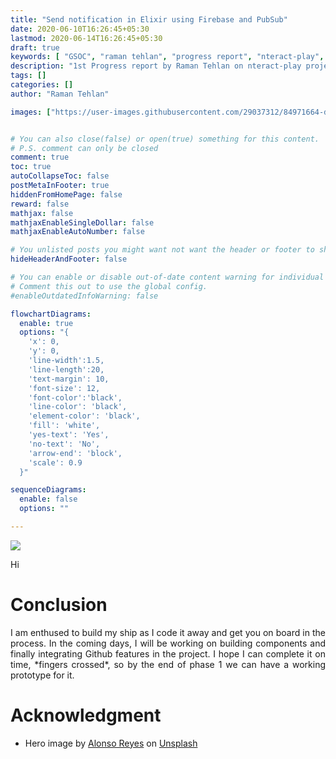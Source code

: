 ```yaml
---
title: "Send notification in Elixir using Firebase and PubSub"
date: 2020-06-10T16:26:45+05:30
lastmod: 2020-06-14T16:26:45+05:30
draft: true
keywords: [ "GSOC", "raman tehlan", "progress report", "nteract-play", "ramantehlan"]
description: "1st Progress report by Raman Tehlan on nteract-play project for Google Summer of Code"
tags: []
categories: []
author: "Raman Tehlan"

images: ["https://user-images.githubusercontent.com/29037312/84971664-da7bfe00-b13a-11ea-8b2c-f019f9bcaf87.jpg"]


# You can also close(false) or open(true) something for this content.
# P.S. comment can only be closed
comment: true
toc: true
autoCollapseToc: false
postMetaInFooter: true
hiddenFromHomePage: false
reward: false
mathjax: false
mathjaxEnableSingleDollar: false
mathjaxEnableAutoNumber: false

# You unlisted posts you might want not want the header or footer to show
hideHeaderAndFooter: false

# You can enable or disable out-of-date content warning for individual post.
# Comment this out to use the global config.
#enableOutdatedInfoWarning: false

flowchartDiagrams:
  enable: true
  options: "{
    'x': 0,
    'y': 0,
    'line-width':1.5,
    'line-length':20,
    'text-margin': 10,
    'font-size': 12,
    'font-color':'black',
    'line-color': 'black',
    'element-color': 'black',
    'fill': 'white',
    'yes-text': 'Yes',
    'no-text': 'No',
    'arrow-end': 'block',
    'scale': 0.9
  }"

sequenceDiagrams: 
  enable: false
  options: ""

---
```


<!--more-->

<img src="https://user-images.githubusercontent.com/29037312/84971664-da7bfe00-b13a-11ea-8b2c-f019f9bcaf87.jpg">

<p style="text-align: justify;">
Hi
</p>

# Conclusion
<p style="text-align: justify;">
I am enthused to build my ship as I code it away and get you on board in the process. In the coming days, I will be working on building components and finally integrating Github features in the project. I hope I can complete it on time, *fingers crossed*, so by the end of phase 1 we can have a working prototype for it.
</p>

# Acknowledgment 

- Hero image by [Alonso Reyes](https://unsplash.com/@alonsoreyes) on [Unsplash](https://unsplash.com/photos/LWFdBz4d6nE)
